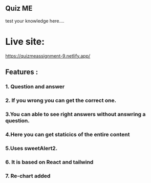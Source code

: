## Quiz ME 
test your knowledge here....

# Live site: 
https://quizmeassignment-9.netlify.app/

## Features :

### 1. Question and answer
### 2. If you wrong you can get the correct one.
### 3.You can able to see right answers without answring a question.
### 4.Here you can get staticics of the entire content
### 5.Uses sweetAlert2.
### 6. It is based on React and tailwind
### 7. Re-chart added
